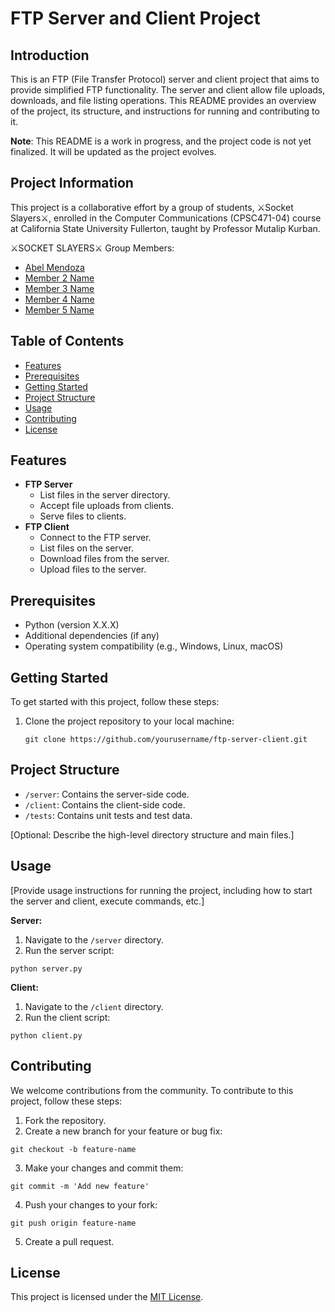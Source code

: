 # FTP Server and Client Project

## Introduction

This is an FTP (File Transfer Protocol) server and client project that aims to provide simplified FTP functionality. The server and client allow file uploads, downloads, and file listing operations. This README provides an overview of the project, its structure, and instructions for running and contributing to it.

**Note**: This README is a work in progress, and the project code is not yet finalized. It will be updated as the project evolves.

## Project Information

This project is a collaborative effort by a group of students, ⚔️Socket Slayers⚔️, enrolled in the Computer Communications (CPSC471-04) course at California State University Fullerton, taught by Professor Mutalip Kurban.

⚔️SOCKET SLAYERS⚔️ Group Members:

- [Abel Mendoza](https://github.com/abelxmendoza)
- [Member 2 Name](https://github.com/member2username)
- [Member 3 Name](https://github.com/member3username)
- [Member 4 Name](https://github.com/member4username)
- [Member 5 Name](https://github.com/member5username)

## Table of Contents

- [Features](#features)
- [Prerequisites](#prerequisites)
- [Getting Started](#getting-started)
- [Project Structure](#project-structure)
- [Usage](#usage)
- [Contributing](#contributing)
- [License](#license)

## Features

- **FTP Server**
  - List files in the server directory.
  - Accept file uploads from clients.
  - Serve files to clients.
- **FTP Client**
  - Connect to the FTP server.
  - List files on the server.
  - Download files from the server.
  - Upload files to the server.

## Prerequisites

- Python (version X.X.X)
- Additional dependencies (if any)
- Operating system compatibility (e.g., Windows, Linux, macOS)

## Getting Started

To get started with this project, follow these steps:

1. Clone the project repository to your local machine:

   ```shell
   git clone https://github.com/yourusername/ftp-server-client.git
   ```

## Project Structure

* `/server`: Contains the server-side code.
* `/client`: Contains the client-side code.
* `/tests`: Contains unit tests and test data.

[Optional: Describe the high-level directory structure and main files.]

## Usage

[Provide usage instructions for running the project, including how to start the server and client, execute commands, etc.]

**Server:**

1. Navigate to the `/server` directory.
2. Run the server script:

```shell
python server.py
```

**Client:**

1. Navigate to the `/client` directory.
2. Run the client script:

```shell
python client.py
```

## Contributing

We welcome contributions from the community. To contribute to this project, follow these steps:

1. Fork the repository.
2. Create a new branch for your feature or bug fix:

```shell
git checkout -b feature-name
```

3. Make your changes and commit them:

```shell
git commit -m 'Add new feature'
```

4. Push your changes to your fork:

```shell
git push origin feature-name
```

5. Create a pull request.

## License

This project is licensed under the [MIT License](https://chat.openai.com/c/LICENSE).
